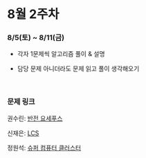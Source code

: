 # 8월 2주차

### 8/5(토) ~ 8/11(금)

- 각자 1문제씩 알고리즘 풀이 & 설명

- 담당 문제 아니더라도 문제 읽고 풀이 생각해오기
  
  <br>

### 문제 링크

권수린: [반전 요세푸스](https://www.acmicpc.net/problem/20301)

신재은: [LCS](https://www.acmicpc.net/problem/9251)

정원석: [슈퍼 컴퓨터 클러스터](https://softeer.ai/practice/info.do?idx=1&eid=1204&sw_prbl_sbms_sn=107822)
